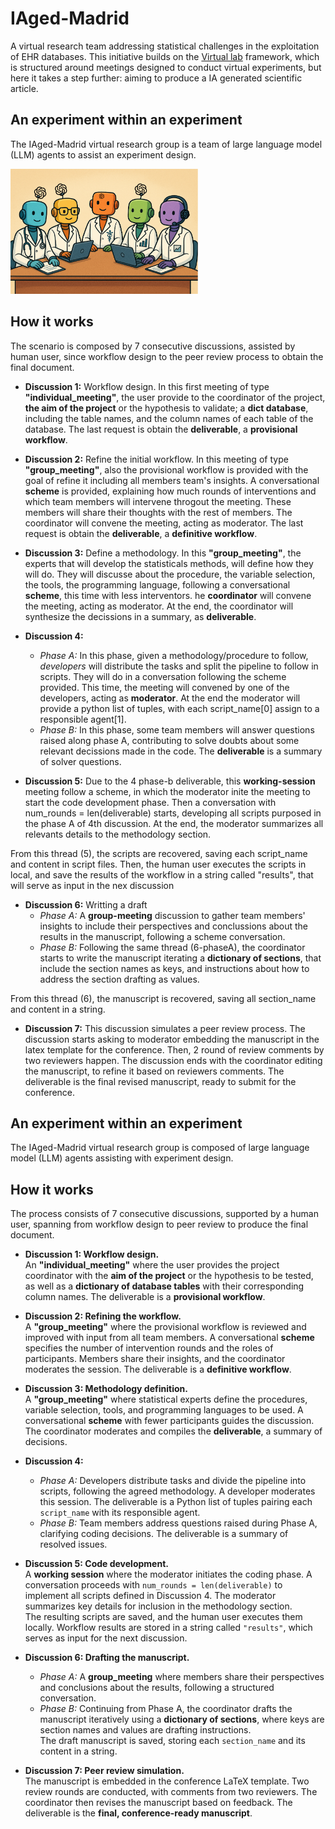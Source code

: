 # IAged-Madrid
A virtual research team addressing statistical challenges in the exploitation of EHR databases. This initiative builds on the [Virtual lab](https://www.nature.com/articles/s41586-025-09442-9) framework, which is structured around meetings designed to conduct virtual experiments, but here it takes a step further: aiming to produce a IA generated scientific article.

## An experiment within an experiment
The IAged-Madrid virtual research group is a team of large language model (LLM) agents to assist an experiment design.

<img src="IAged_madrid_group.png" alt="Logo IAged-Madrid" width="300"/>

## How it works
The scenario is composed by 7 consecutive discussions, assisted by human user, since workflow design to the peer review process to obtain the final document.
* **Discussion 1:** Workflow design. In this first meeting of type **"individual_meeting"**, the user provide to the coordinator of the project, **the aim of the project** or the hypothesis to validate; a **dict database**, including the table names, and the column names of each table of the database. The last request is obtain the **deliverable**, a **provisional workflow**.
  
* **Discussion 2:** Refine the initial workflow. In this meeting of type **"group_meeting"**, also the provisional workflow is provided with the goal of refine it including all members team's insights. A conversational **scheme** is provided, explaining how much rounds of interventions and which team members will intervene throgout the meeting. These members will share their thoughts with the rest of members. The coordinator will convene the meeting, acting as moderator. The last request is obtain the **deliverable**, a **definitive workflow**.
  
* **Discussion 3:** Define a methodology. In this **"group_meeting"**, the experts that will develop the statisticals methods, will define how they will do. They will discusse about the procedure, the variable selection, the tools, the programming language, following a conversational **scheme**, this time with less interventors. he **coordinator** will convene the meeting, acting as moderator. At the end, the coordinator will synthesize the decissions in a summary, as **deliverable**.
  
* **Discussion 4:**
  * *Phase A:* In this phase, given a methodology/procedure to follow, *developers* will distribute the tasks and split the pipeline to follow in scripts. They will do in a conversation following the scheme provided. This time, the meeting will convened by one of the developers, acting as **moderator**. At the end the moderator will provide a python list of tuples, with each script_name\[0] assign to a responsible agent\[1].
  *  *Phase B:* In this phase, some team members will answer questions raised along phase A, contributing to solve doubts about some relevant decissions made in the code. The **deliverable** is a summary of solver questions.

* **Discussion 5:** Due to the 4 phase-b deliverable, this **working-session** meeting follow a scheme, in which the moderator inite the meeting to start the code development phase. Then a conversation with num_rounds = len(deliverable) starts, developing all scripts purposed in the phase A of 4th discussion. At the end, the moderator summarizes all relevants details to the methodology section.

From this thread (5), the scripts are recovered, saving each script_name and content in script files. Then, the human user executes the scripts in local, and save the results of the workflow in a string called "results", that will serve as input in the nex discussion 

* **Discussion 6:** Writting a draft
  * *Phase A:* A **group-meeting** discussion to gather team members' insights to include their perspectives and conclussions about the results in the manuscript, following a scheme conversation.
  * *Phase B:* Following the same thread (6-phaseA), the coordinator starts to write the manuscript iterating a **dictionary of sections**, that include the section names as keys, and instructions about how to address the section drafting as values.

From this thread (6), the manuscript is recovered, saving all section_name and content in a string.

* **Discussion 7:** This discussion simulates a peer review process. The discussion starts asking to moderator embedding the manuscript in the latex template for the conference. Then, 2 round of review comments by two reviewers happen. The discussion ends with the coordinator editing the manuscript, to refine it based on reviewers comments. The deliverable is the final revised manuscript, ready to submit for the conference.

## An experiment within an experiment
The IAged-Madrid virtual research group is composed of large language model (LLM) agents assisting with experiment design.

## How it works
The process consists of 7 consecutive discussions, supported by a human user, spanning from workflow design to peer review to produce the final document.

* **Discussion 1: Workflow design.**  
  An **"individual_meeting"** where the user provides the project coordinator with the **aim of the project** or the hypothesis to be tested, as well as a **dictionary of database tables** with their corresponding column names. The deliverable is a **provisional workflow**.

* **Discussion 2: Refining the workflow.**  
  A **"group_meeting"** where the provisional workflow is reviewed and improved with input from all team members. A conversational **scheme** specifies the number of intervention rounds and the roles of participants. Members share their insights, and the coordinator moderates the session. The deliverable is a **definitive workflow**.

* **Discussion 3: Methodology definition.**  
  A **"group_meeting"** where statistical experts define the procedures, variable selection, tools, and programming languages to be used. A conversational **scheme** with fewer participants guides the discussion. The coordinator moderates and compiles the **deliverable**, a summary of decisions.

* **Discussion 4:**  
  * *Phase A:* Developers distribute tasks and divide the pipeline into scripts, following the agreed methodology. A developer moderates this session. The deliverable is a Python list of tuples pairing each `script_name` with its responsible agent.  
  * *Phase B:* Team members address questions raised during Phase A, clarifying coding decisions. The deliverable is a summary of resolved issues.

* **Discussion 5: Code development.**  
  A **working session** where the moderator initiates the coding phase. A conversation proceeds with `num_rounds = len(deliverable)` to implement all scripts defined in Discussion 4. The moderator summarizes key details for inclusion in the methodology section.  
  The resulting scripts are saved, and the human user executes them locally. Workflow results are stored in a string called `"results"`, which serves as input for the next discussion.

* **Discussion 6: Drafting the manuscript.**  
  * *Phase A:* A **group_meeting** where members share their perspectives and conclusions about the results, following a structured conversation.  
  * *Phase B:* Continuing from Phase A, the coordinator drafts the manuscript iteratively using a **dictionary of sections**, where keys are section names and values are drafting instructions.  
  The draft manuscript is saved, storing each `section_name` and its content in a string.

* **Discussion 7: Peer review simulation.**  
  The manuscript is embedded in the conference LaTeX template. Two review rounds are conducted, with comments from two reviewers. The coordinator then revises the manuscript based on feedback. The deliverable is the **final, conference-ready manuscript**.



